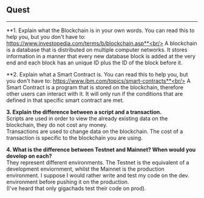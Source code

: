  ## Quest
<hr>

**1. Explain what the Blockchain is in your own words. You can read this to help you, but you don't have to: https://www.investopedia.com/terms/b/blockchain.asp**<br/>
 A blockchain is a database that is distributed on multiple computer networks. It stores information in a manner that every new database block is added at the very end and each block has an unique ID plus the ID of the block before it.

**2. Explain what a Smart Contract is. You can read this to help you, but you don't have to: https://www.ibm.com/topics/smart-contracts**<br/>
 A Smart Contract is a program that is stored on the blockchain, therefore other users can interact with it. It will only run if the conditions that are defined in that specific smart contract are met.

**3. Explain the difference between a script and a transaction.**<br/>
 Scripts are used in order to view the already existing data on the blockchain, they do not cost any money.<br/>
 Transactions are used to change data on the blockchain. The cost of a transaction is specific to the blockchain you are using.


**4. What is the difference between Testnet and Mainnet? When would you develop on each?**<br/>
 They represent different environments. The Testnet is the equivalent of a development enviornment, whilst the Mainnet is the production environment.
 I suppose I would rather write and test my code on the dev. environment before pushing it on the production.<br/>
 (I've heard that only gigachads test their code on prod). 